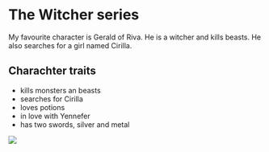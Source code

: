 # The Witcher series
My favourite character is Gerald of Riva.
He is a witcher and kills beasts.
He also searches for a girl named Cirilla.
## Charachter traits
* kills monsters an beasts
* searches for Cirilla
* loves potions
* in love with Yennefer
* has two swords, silver and metal

<img src="https://upload.wikimedia.org/wikipedia/commons/thumb/2/2f/Ciri_Cosplay_%28The_Witcher_3_Wild_Hunt%29_%E2%80%A2_3.jpg/230px-Ciri_Cosplay_%28The_Witcher_3_Wild_Hunt%29_%E2%80%A2_3.jpg"/>
